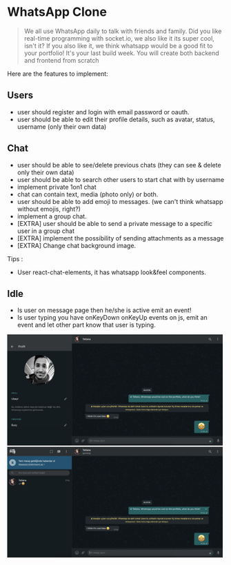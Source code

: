 # WhatsApp Clone

> We all use WhatsApp daily to talk with friends and family.
> Did you like real-time programming with socket.io, we also like it its super cool, isn't it?
> If you also like it, we think whatsapp would be a good fit to your portfolio!
> It's your last build week. You will create both backend and frontend from scratch

Here are the features to implement:

## Users

- user should register and login with email password or oauth.
- user should be able to edit their profile details, such as avatar, status, username (only their own data)

## Chat

- user should be able to see/delete previous chats (they can see & delete only their own data)
- user should be able to search other users to start chat with by username
- implement private 1on1 chat
- chat can contain text, media (photo only) or both.
- user should be able to add emoji to messages. (we can't think whatsapp without emojis, right?)
- implement a group chat.
- [EXTRA] user should be able to send a private message to a specific user in a group chat
- [EXTRA] implement the possibility of sending attachments as a message
- [EXTRA] Change chat background image.

Tips :

- User react-chat-elements, it has whatsapp look&feel components.

## Idle

- Is user on message page then he/she is active emit an event!
- Is user typing you have onKeyDown onKeyUp events on js, emit an event and let other part know that user is typing.

<img src="wp0.png" width="500px" />
<img src="wp1.png" width="500px" />

